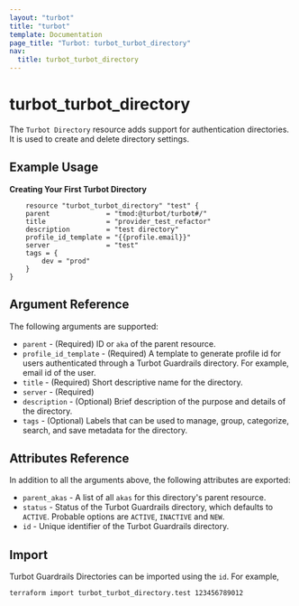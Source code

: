 ```yaml
---
layout: "turbot"
title: "turbot"
template: Documentation
page_title: "Turbot: turbot_turbot_directory"
nav:
  title: turbot_turbot_directory
---
```


# turbot\_turbot\_directory

The `Turbot Directory` resource adds support for authentication directories. It is used to create and delete directory settings.

## Example Usage

**Creating Your First Turbot Directory**

```hcl
	resource "turbot_turbot_directory" "test" {
	parent              = "tmod:@turbot/turbot#/"
  	title               = "provider_test_refactor"
  	description         = "test directory"
  	profile_id_template = "{{profile.email}}"
  	server              = "test"
	tags = {
		dev = "prod"
	}
}
```

## Argument Reference

The following arguments are supported:

- `parent` - (Required) ID or `aka` of the parent resource.
- `profile_id_template` - (Required) A template to generate profile id for users authenticated through a Turbot Guardrails directory. For example, email id of the user.
- `title` - (Required) Short descriptive name for the directory.
- `server` - (Required)
- `description` - (Optional) Brief description of the purpose and details of the directory.
- `tags` - (Optional) Labels that can be used to manage, group, categorize, search, and save metadata for the directory.

## Attributes Reference

In addition to all the arguments above, the following attributes are exported:

- `parent_akas` - A list of all `akas` for this directory's parent resource.
- `status` - Status of the Turbot Guardrails directory, which defaults to `ACTIVE`. Probable options are `ACTIVE`, `INACTIVE` and `NEW`.
- `id` - Unique identifier of the Turbot Guardrails directory.

## Import

Turbot Guardrails Directories can be imported using the `id`. For example,

```
terraform import turbot_turbot_directory.test 123456789012
```